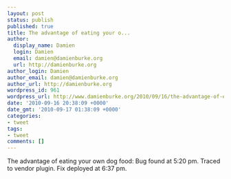 ```yaml
---
layout: post
status: publish
published: true
title: The advantage of eating your o...
author:
  display_name: Damien
  login: Damien
  email: damien@damienburke.org
  url: http://damienburke.org
author_login: Damien
author_email: damien@damienburke.org
author_url: http://damienburke.org
wordpress_id: 961
wordpress_url: http://www.damienburke.org/2010/09/16/the-advantage-of-eating-your-o/
date: '2010-09-16 20:38:09 +0000'
date_gmt: '2010-09-17 01:38:09 +0000'
categories:
- tweet
tags:
- tweet
comments: []
---
```

<p>The advantage of eating your own dog food: Bug found at 5:20 pm. Traced to vendor plugin. Fix deployed at 6:37 pm.</p>
